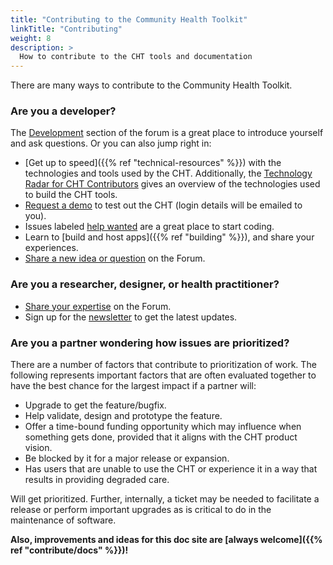 ```yaml
---
title: "Contributing to the Community Health Toolkit"
linkTitle: "Contributing"
weight: 8
description: >
  How to contribute to the CHT tools and documentation
---
```


There are many ways to contribute to the Community Health Toolkit.

### Are you a developer?

The [Development](https://forum.communityhealthtoolkit.org/c/support/development/7) section of the forum is a great place to introduce yourself and ask questions. Or you can also jump right in:
- [Get up to speed]({{% ref "technical-resources" %}}) with the technologies and tools used by the CHT. Additionally, the [Technology Radar for CHT Contributors](https://docs.communityhealthtoolkit.org/cht-tech-radar-contributors/) gives an overview of the technologies used to build the CHT tools. 
- [Request a demo](https://communityhealthtoolkit.org/contact) to test out the CHT (login details will be emailed to you).
- Issues labeled [help wanted](https://github.com/medic/cht-core/issues?q=is%3Aopen%20is%3Aissue%20label%3A%22Help%20wanted%22) are a great place to start coding. 
- Learn to [build and host apps]({{% ref "building" %}}), and share your experiences.
- [Share a new idea or question](https://forum.communityhealthtoolkit.org/) on the Forum.

### Are you a researcher, designer, or health practitioner?

- [Share your expertise](https://forum.communityhealthtoolkit.org) on the Forum.
- Sign up for the [newsletter](https://communityhealthtoolkit.org/contact) to get the latest updates.

### Are you a partner wondering how issues are prioritized?

There are a number of factors that contribute to prioritization of work. The following represents important factors that are often evaluated together to have the best chance for the largest impact if a partner will: 

* Upgrade to get the feature/bugfix.
* Help validate, design and prototype the feature.
* Offer a time-bound funding opportunity which may influence when something gets done, provided that it aligns with the CHT product vision.
* Be blocked by it for a major release or expansion.
* Has users that are unable to use the CHT or experience it in a way that results in providing degraded care.

Will get prioritized.  Further, internally, a ticket may be needed to facilitate a release or perform important upgrades as is critical to do in the maintenance of software.


**Also, improvements and ideas for this doc site are [always welcome]({{% ref "contribute/docs" %}})!**
